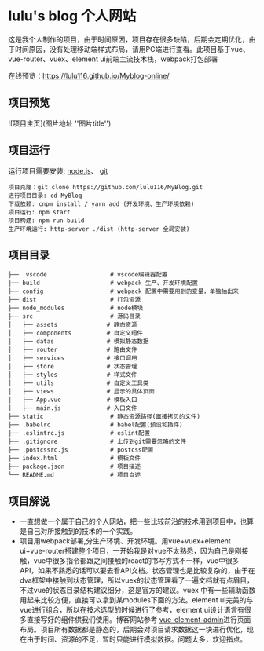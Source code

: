 # lulu's blog 个人网站 
这是我个人制作的项目，由于时间原因，项目存在很多缺陷，后期会定期优化，由于时间原因，没有处理移动端样式布局，请用PC端进行查看。此项目基于vue、vue-router、vuex、element ui前端主流技术栈，webpack打包部署

在线预览：https://lulu116.github.io/Myblog-online/

## 项目预览
![项目主页](图片地址 ''图片title'')

## 项目运行
运行项目需要安装: [node.js](https://nodejs.org/en/)、 [git](https://git-scm.com/)
```
项目克隆：git clone https://github.com/lulu116/MyBlog.git
进行项目目录: cd MyBlog
下载依赖: cnpm install / yarn add (开发环境、生产环境依赖)
项目运行: npm start
项目构建: npm run build
生产环境运行: http-server ./dist (http-server 全局安装)
```

## 项目目录
```
├── .vscode                  # vscode编辑器配置
├── build                    # webpack 生产、开发环境配置
├── config                   # webpack 配置中需要用到的变量，单独抽出来
├── dist                     # 打包资源
├── node_modules             # node模块
├── src                      # 源码目录
│   ├── assets              # 静态资源
│   ├── components          # 自定义组件
│   ├── datas               # 模拟静态数据
│   ├── router              # 路由文件
│   ├── services            # 接口调用
│   ├── store               # 状态管理
│   ├── styles              # 样式文件
│   ├── utils               # 自定义工具类
│   ├── views               # 显示的具体页面
│   ├── App.vue             # 模板入口
│   ├── main.js             # 入口文件
├── static                   # 静态资源路径(直接拷贝的文件)
├── .babelrc                 # babel配置(预设和插件)
├── .eslintrc.js             # eslint配置
├── .gitignore               # 上传到git需要忽略的文件
├── .postcssrc.js            # postcss配置
├── index.html               # 模板文件
├── package.json             # 项目描述
└── README.md                # 项目自述
```

## 项目解说
* 一直想做一个属于自己的个人网站，把一些比较前沿的技术用到项目中，也算是自己对所接触到的技术的一个实践。
* 项目用webpack部署,分生产环境、开发环境。用vue+vuex+element ui+vue-router搭建整个项目，一开始我是对vue不太熟悉，因为自己是刚接触，vue中很多指令都跟之间接触的react的书写方式不一样，vue中很多API，如果不熟悉的话可以要去看API文档。状态管理也是比较复杂的，由于在dva框架中接触到状态管理，所以vuex的状态管理看了一遍文档就有点眉目，不过vue的状态目录结构建议细分，这是官方的建议。vuex 中有一些辅助函数用起来比较方便，直接可以拿到某modules下面的方法。element ui完美的与vue进行组合，所以在技术选型的时候进行了参考，element ui设计语言有很多直接写好的组件供我们使用。博客网站参考
[vue-element-admin](https://panjiachen.github.io/vue-element-admin/#/login?redirect=%2Fdashboard)进行页面布局。项目所有数据都是静态的，后期会对项目请求数据这一块进行优化，现在由于时间、资源的不足，暂时只能进行模拟数据。问题太多，欢迎指点。

